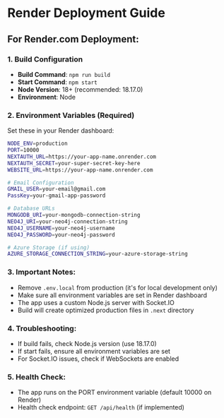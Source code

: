 # Render Deployment Guide

## For Render.com Deployment:

### 1. Build Configuration
- **Build Command**: `npm run build`
- **Start Command**: `npm start`
- **Node Version**: 18+ (recommended: 18.17.0)
- **Environment**: Node

### 2. Environment Variables (Required)
Set these in your Render dashboard:

```bash
NODE_ENV=production
PORT=10000
NEXTAUTH_URL=https://your-app-name.onrender.com
NEXTAUTH_SECRET=your-super-secret-key-here
WEBSITE_URL=https://your-app-name.onrender.com

# Email Configuration
GMAIL_USER=your-email@gmail.com
PassKey=your-gmail-app-password

# Database URLs
MONGODB_URI=your-mongodb-connection-string
NEO4J_URI=your-neo4j-connection-string
NEO4J_USERNAME=your-neo4j-username  
NEO4J_PASSWORD=your-neo4j-password

# Azure Storage (if using)
AZURE_STORAGE_CONNECTION_STRING=your-azure-storage-string
```

### 3. Important Notes:
- Remove `.env.local` from production (it's for local development only)
- Make sure all environment variables are set in Render dashboard
- The app uses a custom Node.js server with Socket.IO
- Build will create optimized production files in `.next` directory

### 4. Troubleshooting:
- If build fails, check Node.js version (use 18.17.0)
- If start fails, ensure all environment variables are set
- For Socket.IO issues, check if WebSockets are enabled

### 5. Health Check:
- The app runs on the PORT environment variable (default 10000 on Render)
- Health check endpoint: `GET /api/health` (if implemented)
